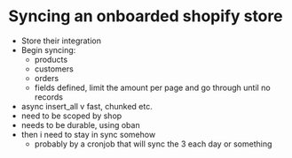 # Syncing an onboarded shopify store
- Store their integration
- Begin syncing:
    - products
    - customers
    - orders
    - fields defined, limit the amount per page and go through until no records
- async insert_all v fast, chunked etc.
- need to be scoped by shop
- needs to be durable, using oban
- then i need to stay in sync somehow
    - probably by a cronjob that will sync the 3 each day or something
